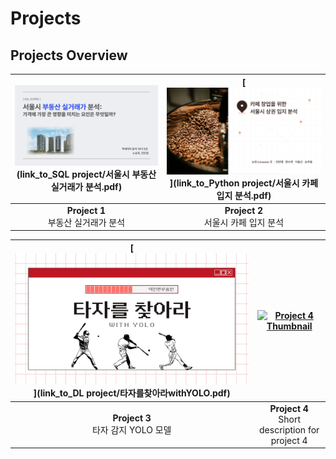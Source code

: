 # Projects

## Projects Overview

| ![SQL 데이터 분석](SQL%20project/realestate1.png)(link_to_SQL project/서울시 부동산 실거래가 분석.pdf) | [![파이썬 데이터 분석](Python%20project/cafe1.png)](link_to_Python project/서울시 카페 입지 분석.pdf) |
|:-----------------------------------------------------------------:|:-----------------------------------------------------------------:|
| **Project 1**<br> 부동산 실거래가 분석                       | **Project 2**<br> 서울시 카페 입지 분석                         |

| [![딥러닝](DL%20project/hitterdetector1.png)](link_to_DL project/타자를찾아라withYOLO.pdf)  | [![Project 4 Thumbnail](link_to_image_4)](link_to_project4.pdf) |
|:----------------------------------------------------------------:|:----------------------------------------------------------------:|
| **Project 3**<br> 타자 감지 YOLO 모델                | **Project 4**<br>Short description for project 4                |


